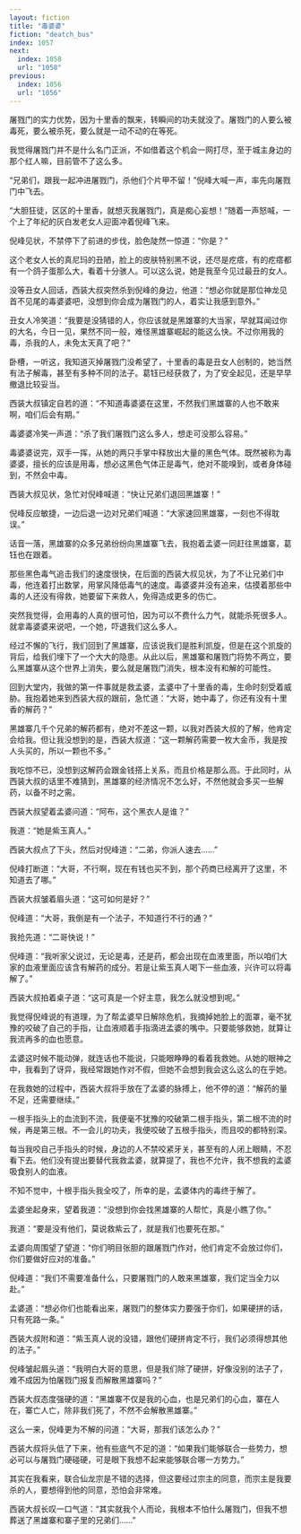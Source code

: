 ```yaml
---
layout: fiction
title: "毒婆婆"
fiction: "deatch_bus"
index: 1057
next:
  index: 1058
  url: "1058"
previous:
  index: 1056
  url: "1056"
---
```

屠戮门的实力优势，因为十里香的飘来，转瞬间的功夫就没了。屠戮门的人要么被毒死，要么被杀死，要么就是一动不动的在等死。

我觉得屠戮门并不是什么名门正派，不如借着这个机会一网打尽，至于城主身边的那个红人嘛，目前管不了这么多。

“兄弟们，跟我一起冲进屠戮门，杀他们个片甲不留！”倪峰大喊一声，率先向屠戮门中飞去。

“大胆狂徒，区区的十里香，就想灭我屠戮门，真是痴心妄想！”随着一声怒喊，一个上了年纪的灰白发老女人迎面冲着倪峰飞来。

倪峰见状，不禁停下了前进的步伐，脸色陡然一惊道：“你是？”

这个老女人长的真尼玛的丑陋，脸上的皮肤特别黑不说，还尽是疙瘩，有的疙瘩都有一个鸽子蛋那么大，看着十分骇人。可以这么说，她是我至今见过最丑的女人。

没等丑女人回话，西装大叔突然杀到倪峰的身边，他道：“想必你就是那位神龙见首不见尾的毒婆婆吧，没想到你会成为屠戮门的人，着实让我感到意外。”

丑女人冷笑道：“我要是没猜错的人，你应该就是黑雄寨的大当家，早就耳闻过你的大名，今日一见，果然不同一般，难怪黑雄寨崛起的能这么快。不过你用我的毒，杀我的人，未免太天真了吧？”

卧槽，一听这，我知道灭掉屠戮门没希望了，十里香的毒是丑女人创制的，她当然有法子解毒，甚至有多种不同的法子。葛钰已经获救了，为了安全起见，还是早早撤退比较妥当。

西装大叔镇定自若的道：“不知道毒婆婆在这里，不然我们黑雄寨的人也不敢来啊，咱们后会有期。”

毒婆婆冷笑一声道：“杀了我们屠戮门这么多人，想走可没那么容易。”

毒婆婆说完，双手一挥，从她的两只手掌中释放出大量的黑色气体。既然被称为毒婆婆，擅长的应该是用毒，想必这黑色气体正是毒气，绝对不能嗅到，或者身体碰到，不然会中毒。

西装大叔见状，急忙对倪峰喊道：“快让兄弟们退回黑雄寨！”

倪峰反应敏捷，一边后退一边对兄弟们喊道：“大家速回黑雄寨，一刻也不得耽误。”

话音一落，黑雄寨的众多兄弟纷纷向黑雄寨飞去，我抱着孟婆一同赶往黑雄寨，葛钰也在跟着。

那些黑色毒气追击我们的速度很快，在后面的西装大叔见状，为了不让兄弟们中毒，他连着打出数掌，用掌风降低毒气的速度。毒婆婆并没有追来，估摸着那些中毒的人还没有得救，她要留下来救人，免得造成更多的伤亡。

突然我觉得，会用毒的人真的很可怕，因为可以不费什么力气，就能杀死很多人。就拿毒婆婆来说吧，一个她，吓退我们这么多人。

经过不懈的飞行，我们回到了黑雄寨，应该说我们是胜利凯旋，但是在这个凯旋的背后，给我们埋下了一个大大的隐患。从此以后，黑雄寨和屠戮门将势不两立，要么黑雄寨从这个世界上消失，要么就是屠戮门消失，根本没有和解的可能性。

回到大堂内，我做的第一件事就是救孟婆，孟婆中了十里香的毒，生命时刻受着威胁。我抱着她来到西装大叔的跟前，急忙道：“大哥，她中毒了，你还有没有十里香的解药？”

黑雄寨几千个兄弟的解药都有，绝对不差这一颗，以我对西装大叔的了解，他肯定会给我。但让我没想到的是，西装大叔道：“这一颗解药需要一枚大金币，我是按人头买的，所以一颗也不多。”

我吃惊不已，没想到这解药会跟金钱搭上关系，而且价格是那么高。于此同时，从西装大叔的话里不难猜到，黑雄寨的经济情况不怎么好，不然他就会多买一些解药，以备不时之需。

西装大叔望着孟婆问道：“阿布，这个黑衣人是谁？”

我道：“她是紫玉真人。”

西装大叔点了下头，然后对倪峰道：“二弟，你派人速去……”

倪峰打断道：“大哥，不行啊，现在有钱也买不到，那个药商已经离开了这里，不知道去了哪。”

西装大叔皱着眉头道：“这可如何是好？”

倪峰道：“大哥，我倒是有一个法子，不知道行不行的通？”

我抢先道：“二哥快说！”

倪峰道：“我听家父说过，无论是毒，还是药，都会出现在血液里面，所以咱们大家的血液里面应该含有解药的成分。若是让紫玉真人喝下一些血液，兴许可以将毒解了。”

西装大叔拍着桌子道：“这可真是一个好主意，我怎么就没想到呢。”

我觉得倪峰说的有道理，为了帮孟婆早日解除危机，我摘掉她脸上的面罩，毫不犹豫的咬破了自己的手指，让血液顺着手指滴进孟婆的嘴中。只要能够救她，就算让我流再多的血也愿意。

孟婆这时候不能动弹，就连话也不能说，只能眼睁睁的看着我救她。从她的眼神之中，我看到了讶异，我经常跟她作对不假，但她不会想到我会这么这么的在乎她。

在我救她的过程中，西装大叔将手放在了孟婆的脉搏上，他不停的道：“解药的量不足，还需要继续。”

一根手指头上的血流到不流，我便毫不犹豫的咬破第二根手指头，第二根不流的时候，再是第三根。不一会儿的功夫，我便咬破了五根手指头，而且咬的都特别深。

每当我咬自己手指头的时候，身边的人不禁咬紧牙关，甚至有的人闭上眼睛，不忍看下去。他们没有提出要替代我救孟婆，就算提了，我也不允许，我不想我的孟婆吸食别人的血液。

不知不觉中，十根手指头我全咬了，所幸的是，孟婆体内的毒终于解了。

孟婆坐起身来，望着我道：“没想到你会找黑雄寨的人帮忙，真是小瞧了你。”

我道：“要是没有他们，莫说救紫云了，就是我们也要死在那。”

孟婆向周围望了望道：“你们明目张胆的跟屠戮门作对，他们肯定不会放过你们，你们要做好应对的准备。”

倪峰道：“我们不需要准备什么，只要屠戮门的人敢来黑雄寨，我们定当全力以赴。”

孟婆道：“想必你们也能看出来，屠戮门的整体实力要强于你们，如果硬拼的话，只有死路一条。”

西装大叔附和道：“紫玉真人说的没错，跟他们硬拼肯定不行，我们必须得想其他的法子。”

倪峰皱起眉头道：“我明白大哥的意思，但是我们除了硬拼，好像没别的法子了，难不成因为怕屠戮门报复而解散黑雄寨吗？”

西装大叔态度强硬的道：“黑雄寨不仅是我的心血，也是兄弟们的心血，寨在人在，寨亡人亡，除非我们死了，不然不会解散黑雄寨。”

这么一来，倪峰更为不解的问道：“大哥，那我们该怎么办？”

西装大叔将头低了下来，他有些底气不足的道：“如果我们能够联合一些势力，想必可以与屠戮门硬碰硬，可是眼下我想不起来能够联合哪一方势力。”

其实在我看来，联合仙龙宗是不错的选择，但这要经过宗主的同意，而宗主是我要杀的人，要想得到他的同意，恐怕会非常难。

西装大叔长叹一口气道：“其实就我个人而论，我根本不怕什么屠戮门，但我不想葬送了黑雄寨和寨子里的兄弟们……”